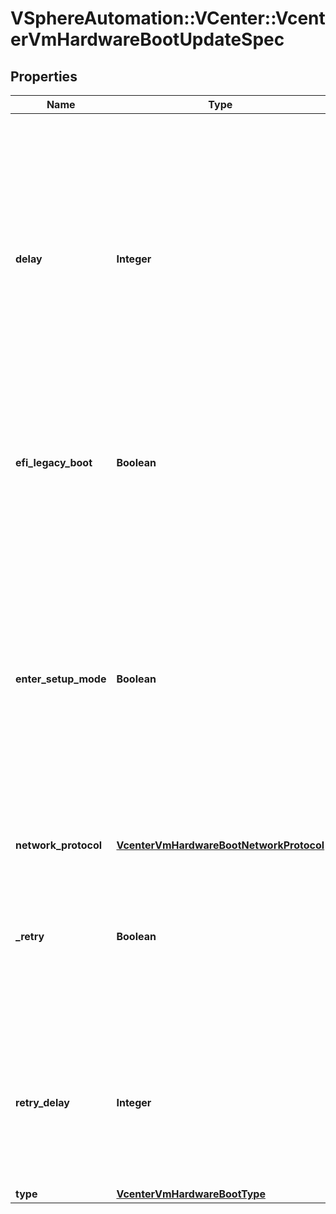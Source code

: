 # VSphereAutomation::VCenter::VcenterVmHardwareBootUpdateSpec

## Properties
Name | Type | Description | Notes
------------ | ------------- | ------------- | -------------
**delay** | **Integer** | Delay in milliseconds before beginning the firmware boot process when the virtual machine is powered on. This delay may be used to provide a time window for users to connect to the virtual machine console and enter BIOS setup mode. If unset, the value is unchanged. | [optional] 
**efi_legacy_boot** | **Boolean** | Flag indicating whether to use EFI legacy boot mode. If unset, the value is unchanged. | [optional] 
**enter_setup_mode** | **Boolean** | Flag indicating whether the firmware boot process should automatically enter setup mode the next time the virtual machine boots. Note that this flag will automatically be reset to false once the virtual machine enters setup mode. If unset, the value is unchanged. | [optional] 
**network_protocol** | [**VcenterVmHardwareBootNetworkProtocol**](VcenterVmHardwareBootNetworkProtocol.md) |  | [optional] 
**_retry** | **Boolean** | Flag indicating whether the virtual machine should automatically retry the boot process after a failure. If unset, the value is unchanged. | [optional] 
**retry_delay** | **Integer** | Delay in milliseconds before retrying the boot process after a failure; applicable only when Boot.Info.retry is true. If unset, the value is unchanged. | [optional] 
**type** | [**VcenterVmHardwareBootType**](VcenterVmHardwareBootType.md) |  | [optional] 


